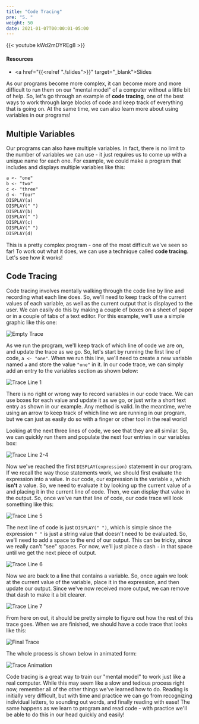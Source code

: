 ```yaml
---
title: "Code Tracing"
pre: "5. "
weight: 50
date: 2021-01-07T00:00:01-05:00
---
```


{{< youtube kWd2mDYREg8 >}}

#### Resources

* <a href="{{<relref "./slides">}}" target="_blank">Slides</a>

As our programs become more complex, it can become more and more difficult to run them on our "mental model" of a computer without a little bit of help. So, let's go through an example of **code tracing**, one of the best ways to work through large blocks of code and keep track of everything that is going on. At the same time, we can also learn more about using variables in our programs!

## Multiple Variables

Our programs can also have multiple variables. In fact, there is no limit to the number of variables we can use - it just requires us to come up with a unique name for each one. For example, we could make a program that includes and displays multiple variables like this:

```tex
a <- "one"
b <- "two"
c <- "three"
d <- "four"
DISPLAY(a)
DISPLAY(" ")
DISPLAY(b)
DISPLAY(" ")
DISPLAY(c)
DISPLAY(" ")
DISPLAY(d)
```

This is a pretty complex program - one of the most difficult we've seen so far! To work out what it does, we can use a technique called **code tracing**. Let's see how it works!

## Code Tracing

Code tracing involves mentally walking through the code line by line and recording what each line does. So, we'll need to keep track of the current values of each variable, as well as the current output that is displayed to the user. We can easily do this by making a couple of boxes on a sheet of paper or in a couple of tabs of a text editor. For this example, we'll use a simple graphic like this one:

![Empty Trace](/images/lab2/trace1.png)

As we run the program, we'll keep track of which line of code we are on, and update the trace as we go. So, let's start by running the first line of code, `a <- "one"`. When we run this line, we'll need to create a new variable named `a` and store the value `"one"` in it. In our code trace, we can simply add an entry to the variables section as shown below:

![Trace Line 1](/images/lab2/trace2.png)

There is no right or wrong way to record variables in our code trace. We can use boxes for each value and update it as we go, or just write a short text entry as shown in our example. Any method is valid. In the meantime, we're using an arrow to keep track of which line we are running in our program, but we can just as easily do so with a finger or other tool in the real world!

Looking at the next three lines of code, we see that they are all similar. So, we can quickly run them and populate the next four entries in our variables box:

![Trace Line 2-4](/images/lab2/trace5.png)

Now we've reached the first `DISPLAY(expression)` statement in our program. If we recall the way those statements work, we should first evaluate the expression into a value. In our code, our expression is the variable `a`, which **isn't** a value. So, we need to evaluate it by looking up the current value of `a` and placing it in the current line of code. Then, we can display that value in the output. So, once we've run that line of code, our code trace will look something like this:

![Trace Line 5](/images/lab2/trace6.png)

The next line of code is just `DISPLAY(" ")`, which is simple since the expression `" "` is just a string value that doesn't need to be evaluated. So, we'll need to add a space to the end of our output. This can be tricky, since we really can't "see" spaces. For now, we'll just place a dash `-` in that space until we get the next piece of output. 

![Trace Line 6](/images/lab2/trace7.png)

Now we are back to a line that contains a variable. So, once again we look at the current value of the variable, place it in the expression, and then update our output. Since we've now received more output, we can remove that dash to make it a bit clearer. 

![Trace Line 7](/images/lab2/trace8.png)

From here on out, it should be pretty simple to figure out how the rest of this trace goes. When we are finished, we should have a code trace that looks like this:

![Final Trace](/images/lab2/trace12.png)

The whole process is shown below in animated form:

![Trace Animation](/images/lab2/trace.gif)

Code tracing is a great way to train our "mental model" to work just like a real computer. While this may seem like a slow and tedious process right now, remember all of the other things we've learned how to do. Reading is initially very difficult, but with time and practice we can go from recognizing individual letters, to sounding out words, and finally reading with ease! The same happens as we learn to program and read code - with practice we'll be able to do this in our head quickly and easily!